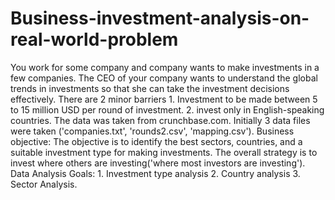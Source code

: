 # Business-investment-analysis-on-real-world-problem
You work for some company and company wants to make investments in a few companies. The CEO of your company wants to understand the global trends in investments so that she can take the investment decisions effectively. There are 2 minor barriers 1. Investment to be made between  5 to 15 million USD per round of investment. 2. invest only in English-speaking countries. The data was taken from crunchbase.com. Initially 3 data files were taken ('companies.txt', 'rounds2.csv', 'mapping.csv'). Business objective: The objective is to identify the best sectors, countries, and a suitable investment type for making investments. The overall strategy is to invest where others are investing('where most investors are investing'). Data Analysis Goals: 1. Investment type analysis  2. Country analysis  3. Sector Analysis.
